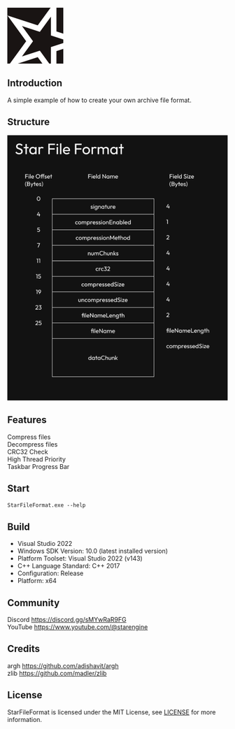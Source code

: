 ![](/images/128px.png)
## Introduction
A simple example of how to create your own archive file format.
## Structure
![](/images/structure.png)
## Features
Compress files \
Decompress files \
CRC32 Check \
High Thread Priority \
Taskbar Progress Bar
## Start
```
StarFileFormat.exe --help
```
## Build
- Visual Studio 2022
- Windows SDK Version: 10.0 (latest installed version)
- Platform Toolset: Visual Studio 2022 (v143)
- C++ Language Standard: C++ 2017
- Configuration: Release
- Platform: x64
## Community
Discord https://discord.gg/sMYwRaR9FG \
YouTube https://www.youtube.com/@starengine
## Credits
argh https://github.com/adishavit/argh \
zlib https://github.com/madler/zlib
## License
StarFileFormat is licensed under the MIT License, see [LICENSE](/LICENSE) for more information.
